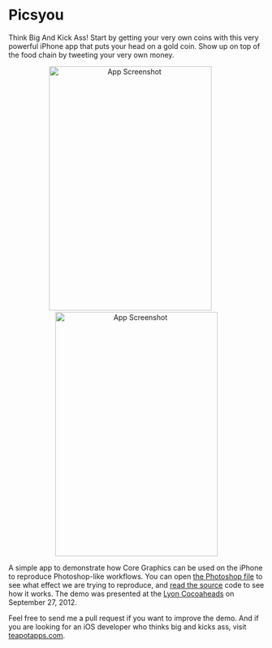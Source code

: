 Picsyou
=======

Think Big And Kick Ass!
Start by getting your very own coins with this very powerful iPhone app that puts your head on a gold coin.
Show up on top of the food chain by tweeting your very own money.

<p align="center">
<img alt="App Screenshot" src="https://raw.github.com/ndfred/picsyou/master/Artwork/Home.png" width="320px" height="480px">
&nbsp;&nbsp;&nbsp;&nbsp;&nbsp;
<img alt="App Screenshot" src="https://raw.github.com/ndfred/picsyou/master/Artwork/Tweet.png" width="320px" height="480px">
</p>

A simple app to demonstrate how Core Graphics can be used on the iPhone to reproduce Photoshop-like workflows.
You can open [the Photoshop file](https://github.com/ndfred/picsyou/raw/master/Artwork/Coin.psd) to see what effect we are trying to reproduce, and [read the source](https://github.com/ndfred/picsyou/blob/master/Source/ViewController.m#L94) code to see how it works.
The demo was presented at the [Lyon Cocoaheads](http://cocoaheads.fr/2012/09/lyon-session-du-27-septembre-2012/) on September 27, 2012.

Feel free to send me a pull request if you want to improve the demo.
And if you are looking for an iOS developer who thinks big and kicks ass, visit [teapotapps.com](https://teapotapps.com/).
